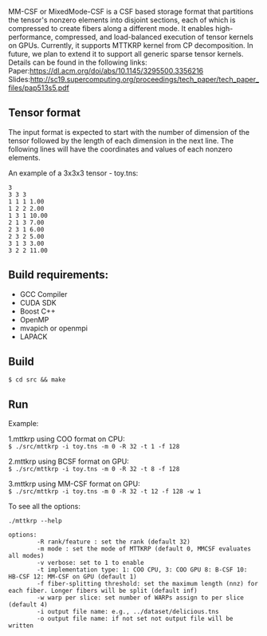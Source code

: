 MM-CSF or MixedMode-CSF is a CSF based storage format that partitions the tensor's nonzero elements into disjoint sections, each of which is compressed to create fibers along a different mode. It enables high-performance, compressed, and load-balanced execution of tensor kernels on GPUs. Currently, it supports MTTKRP kernel from CP decomposition. In future, we plan to extend it to support all generic sparse tensor kernels. Details can be found in the following links:  
Paper:https://dl.acm.org/doi/abs/10.1145/3295500.3356216  
Slides:http://sc19.supercomputing.org/proceedings/tech_paper/tech_paper_files/pap513s5.pdf

## Tensor format

The input format is expected to start with the number of dimension of the tensor followed by the length of each dimension in the next line. The following lines will have the coordinates and values of each nonzero elements.

An example of a 3x3x3 tensor - toy.tns: 
```
3  
3 3 3  
1 1 1 1.00  
1 2 2 2.00  
1 3 1 10.00  
2 1 3 7.00    
2 3 1 6.00    
2 3 2 5.00  
3 1 3 3.00  
3 2 2 11.00   
```

## Build requirements:
- GCC Compiler 
- CUDA SDK
- Boost C++
- OpenMP
- mvapich or openmpi
- LAPACK


## Build 
`$ cd src && make`  

## Run

Example:

1.mttkrp using COO format on CPU:  
`$ ./src/mttkrp -i toy.tns -m 0 -R 32 -t 1 -f 128`  

2.mttkrp using BCSF format on GPU:  
`$ ./src/mttkrp -i toy.tns -m 0 -R 32 -t 8 -f 128`  

3.mttkrp using MM-CSF format on GPU:  
`$ ./src/mttkrp -i toy.tns -m 0 -R 32 -t 12 -f 128 -w 1`  

To see all the options: 
  
`./mttkrp --help`    
```
options:   
        -R rank/feature : set the rank (default 32)  
        -m mode : set the mode of MTTKRP (default 0, MMCSF evaluates all modes)  
        -v verbose: set to 1 to enable
        -t implementation type: 1: COO CPU, 3: COO GPU 8: B-CSF 10: HB-CSF 12: MM-CSF on GPU (default 1)   
        -f fiber-splitting threshold: set the maximum length (nnz) for each fiber. Longer fibers will be split (default inf)  
        -w warp per slice: set number of WARPs assign to per slice  (default 4)  
        -i output file name: e.g., ../dataset/delicious.tns   
        -o output file name: if not set not output file will be written
        


